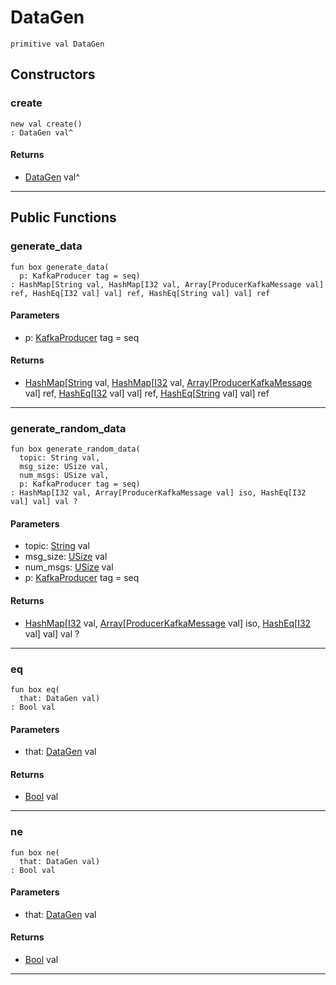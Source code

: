 # DataGen

```pony
primitive val DataGen
```

## Constructors

### create

```pony
new val create()
: DataGen val^
```

#### Returns

* [DataGen](pony-kafka-DataGen) val^

---

## Public Functions

### generate_data

```pony
fun box generate_data(
  p: KafkaProducer tag = seq)
: HashMap[String val, HashMap[I32 val, Array[ProducerKafkaMessage val] ref, HashEq[I32 val] val] ref, HashEq[String val] val] ref
```
#### Parameters

*   p: [KafkaProducer](pony-kafka-KafkaProducer) tag = seq

#### Returns

* [HashMap](collections-HashMap)\[[String](builtin-String) val, [HashMap](collections-HashMap)\[[I32](builtin-I32) val, [Array](builtin-Array)\[[ProducerKafkaMessage](pony-kafka-ProducerKafkaMessage) val\] ref, [HashEq](collections-HashEq)\[[I32](builtin-I32) val\] val\] ref, [HashEq](collections-HashEq)\[[String](builtin-String) val\] val\] ref

---

### generate_random_data

```pony
fun box generate_random_data(
  topic: String val,
  msg_size: USize val,
  num_msgs: USize val,
  p: KafkaProducer tag = seq)
: HashMap[I32 val, Array[ProducerKafkaMessage val] iso, HashEq[I32 val] val] val ?
```
#### Parameters

*   topic: [String](builtin-String) val
*   msg_size: [USize](builtin-USize) val
*   num_msgs: [USize](builtin-USize) val
*   p: [KafkaProducer](pony-kafka-KafkaProducer) tag = seq

#### Returns

* [HashMap](collections-HashMap)\[[I32](builtin-I32) val, [Array](builtin-Array)\[[ProducerKafkaMessage](pony-kafka-ProducerKafkaMessage) val\] iso, [HashEq](collections-HashEq)\[[I32](builtin-I32) val\] val\] val ?

---

### eq

```pony
fun box eq(
  that: DataGen val)
: Bool val
```
#### Parameters

*   that: [DataGen](pony-kafka-DataGen) val

#### Returns

* [Bool](builtin-Bool) val

---

### ne

```pony
fun box ne(
  that: DataGen val)
: Bool val
```
#### Parameters

*   that: [DataGen](pony-kafka-DataGen) val

#### Returns

* [Bool](builtin-Bool) val

---

